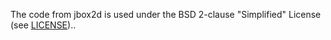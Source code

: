 The code from jbox2d is used under the BSD 2-clause "Simplified" License (see [LICENSE](jbox2d-LICENSE))..